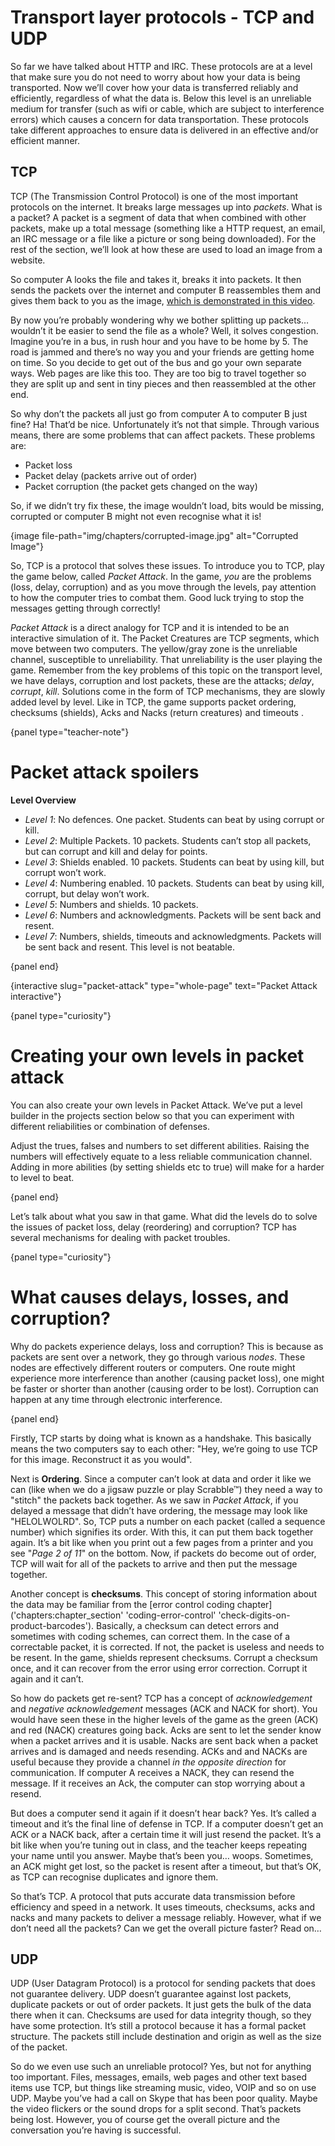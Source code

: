 # Transport layer protocols - TCP and UDP

So far we have talked about HTTP and IRC.
These protocols are at a level that make sure you do not need to worry about how your data is being transported.
Now we’ll cover how your data is transferred reliably and efficiently, regardless of what the data is.
Below this level is an unreliable medium for transfer (such as wifi or cable, which are subject to interference errors) which causes a concern for data transportation.
These protocols take different approaches to ensure data is delivered in an effective and/or efficient manner.

## TCP

TCP (The Transmission Control Protocol) is one of the most important protocols on the internet.
It breaks large messages up into *packets*.
What is a packet?
A packet is a segment of data that when combined with other packets, make up a total message (something like a HTTP request, an email, an IRC message or a file like a picture or song being downloaded).
For the rest of the section, we’ll look at how these are used to load an image from a website.

So computer A looks the file and takes it, breaks it into packets.
It then sends the packets over the internet and computer B reassembles them and gives them back to you as the image, [which is demonstrated in this video](https://www.youtube.com/watch?v=ewrBalT_eBM).

By now you’re probably wondering why we bother splitting up packets… wouldn’t it be easier to send the file as a whole? Well, it solves congestion.
Imagine you’re in a bus, in rush hour and you have to be home by 5.
The road is jammed and there’s no way you and your friends are getting home on time.
So you decide to get out of the bus and go your own separate ways.
Web pages are like this too.
They are too big to travel together so they are split up and sent in tiny pieces and then reassembled at the other end.

So why don’t the packets all just go from computer A to computer B just fine?
Ha!
That’d be nice.
Unfortunately it’s not that simple.
Through various means, there are some problems that can affect packets.
These problems are:

- Packet loss
- Packet delay (packets arrive out of order)
- Packet corruption (the packet gets changed on the way)

So, if we didn’t try fix these, the image wouldn’t load, bits would be missing, corrupted or computer B might not even recognise what it is!

{image file-path="img/chapters/corrupted-image.jpg" alt="Corrupted Image"}

So, TCP is a protocol that solves these issues.
To introduce you to TCP, play the game below, called *Packet Attack*.
In the game, *you* are the problems (loss, delay, corruption) and as you move through the levels, pay attention to how the computer tries to combat them.
Good luck trying to stop the messages getting through correctly!

*Packet Attack* is a direct analogy for TCP and it is intended to be an interactive simulation of it.
The Packet Creatures are TCP segments, which move between two computers.
The yellow/gray zone is the unreliable channel, susceptible to unreliability.
That unreliability is the user playing the game.
Remember from the key problems of this topic on the transport level, we have delays, corruption and lost packets, these are the attacks; *delay*, *corrupt*, *kill*.
Solutions come in the form of TCP mechanisms, they are slowly added level by level.
Like in TCP, the game supports packet ordering, checksums (shields), Acks and Nacks (return creatures) and timeouts .

{panel type="teacher-note"}

# Packet attack spoilers

**Level Overview**

- *Level 1*: No defences.
  One packet.
  Students can beat by using corrupt or kill.
- *Level 2*: Multiple Packets.
  10 packets.
  Students can’t stop all packets, but can corrupt and kill and delay for points.
- *Level 3*: Shields enabled.
  10 packets.
  Students can beat by using kill, but corrupt won’t work.
- *Level 4*: Numbering enabled.
  10 packets.
  Students can beat by using kill, corrupt, but delay won’t work.
- *Level 5*: Numbers and shields.
  10 packets.
- *Level 6*: Numbers and acknowledgments.
  Packets will be sent back and resent.
- *Level 7*: Numbers, shields, timeouts and acknowledgments.
  Packets will be sent back and resent.
  This level is not beatable.

{panel end}

{interactive slug="packet-attack" type="whole-page" text="Packet Attack interactive"}

{panel type="curiosity"}

# Creating your own levels in packet attack

You can also create your own levels in Packet Attack.
We’ve put a level builder in the projects section below so that you can experiment with different reliabilities or combination of defenses.

Adjust the trues, falses and numbers to set different abilities.
Raising the numbers will effectively equate to a less reliable communication channel.
Adding in more abilities (by setting shields etc to true) will make for a harder to level to beat.

{panel end}

Let’s talk about what you saw in that game.
What did the levels do to solve the issues of packet loss, delay (reordering) and corruption? TCP has several mechanisms for dealing with packet troubles.

{panel type="curiosity"}

# What causes delays, losses, and corruption?

Why do packets experience delays, loss and corruption?
This is because as packets are sent over a network, they go through various *nodes*.
These nodes are effectively different routers or computers.
One route might experience more interference than another (causing packet loss), one might be faster or shorter than another (causing order to be lost).
Corruption can happen at any time through electronic interference.

{panel end}

Firstly, TCP starts by doing what is known as a handshake.
This basically means the two computers say to each other: "Hey, we’re going to use TCP for this image.
Reconstruct it as you would".

Next is **Ordering**.
Since a computer can’t look at data and order it like we can (like when we do a jigsaw puzzle or play Scrabble™) they need a way to "stitch" the packets back together.
As we saw in *Packet Attack*, if you delayed a message that didn’t have ordering, the message may look like "HELOLWOLRD".
So, TCP puts a number on each packet (called a sequence number) which signifies its order.
With this, it can put them back together again.
It’s a bit like when you print out a few pages from a printer and you see "*Page 2 of 11*" on the bottom.
Now, if packets do become out of order, TCP will wait for all of the packets to arrive and then put the message together.

Another concept is **checksums**.
This concept of storing information about the data may be familiar from the [error control coding chapter]('chapters:chapter_section' 'coding-error-control' 'check-digits-on-product-barcodes').
Basically, a checksum can detect errors and sometimes with coding schemes, can correct them.
In the case of a correctable packet, it is corrected.
If not, the packet is useless and needs to be resent.
In the game, shields represent checksums.
Corrupt a checksum once, and it can recover from the error using error correction.
Corrupt it again and it can’t.

So how do packets get re-sent?
TCP has a concept of *acknowledgement* and *negative acknowledgement* messages (ACK and NACK for short).
You would have seen these in the higher levels of the game as the green (ACK) and red (NACK) creatures going back.
Acks are sent to let the sender know when a packet arrives and it is usable.
Nacks are sent back when a packet arrives and is damaged and needs resending.
ACKs and and NACKs are useful because they provide a channel *in the opposite direction* for communication.
If computer A receives a NACK, they can resend the message.
If it receives an Ack, the computer can stop worrying about a resend.

But does a computer send it again if it doesn’t hear back? Yes.
It’s called a timeout and it’s the final line of defense in TCP.
If a computer doesn’t get an ACK or a NACK back, after a certain time it will just resend the packet.
It’s a bit like when you’re tuning out in class, and the teacher keeps repeating your name until you answer.
Maybe that’s been you… woops.
Sometimes, an ACK might get lost, so the packet is resent after a timeout, but that’s OK, as TCP can recognise duplicates and ignore them.

So that’s TCP.
A protocol that puts accurate data transmission before efficiency and speed in a network.
It uses timeouts, checksums, acks and nacks and many packets to deliver a message reliably.
However, what if we don’t need all the packets? Can we get the overall picture faster? Read on…

## UDP

UDP (User Datagram Protocol) is a protocol for sending packets that does not guarantee delivery.
UDP doesn’t guarantee against lost packets, duplicate packets or out of order packets.
It just gets the bulk of the data there when it can.
Checksums are used for data integrity though, so they have some protection.
It’s still a protocol because it has a formal packet structure.
The packets still include destination and origin as well as the size of the packet.

So do we even use such an unreliable protocol? Yes, but not for anything too important.
Files, messages, emails, web pages and other text based items use TCP, but things like streaming music, video, VOIP and so on use UDP.
Maybe you’ve had a call on Skype that has been poor quality.
Maybe the video flickers or the sound drops for a split second.
That’s packets being lost.
However, you of course get the overall picture and the conversation you’re having is successful.
